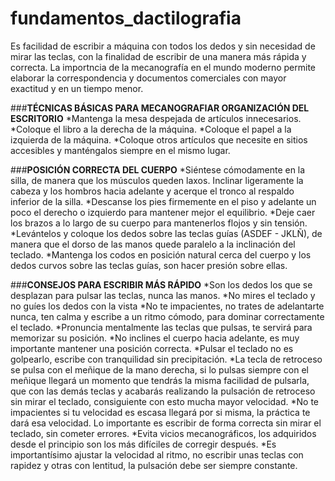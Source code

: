 # fundamentos_dactilografia
Es facilidad de escribir a máquina con todos los dedos y sin necesidad de mirar las teclas, 
con la finalidad de escribir de una manera más rápida y correcta.
La importncia de la mecanografía en el mundo moderno permite elaborar la correspondencia 
y documentos comerciales con mayor exactitud y en un tiempo menor.

###**TÉCNICAS BÁSICAS PARA MECANOGRAFIAR ORGANIZACIÓN DEL ESCRITORIO**
     *Mantenga la mesa despejada de artículos innecesarios.
     *Coloque el libro a la derecha de la máquina.
     *Coloque el papel a la izquierda de la máquina.
     *Coloque otros artículos que necesite en sitios accesibles y manténgalos siempre en el mismo lugar.
     
###**POSICIÓN CORRECTA DEL CUERPO**
      *Siéntese cómodamente en la silla, de manera que los músculos queden laxos. 
      Inclinar ligeramente la cabeza y los hombros hacia adelante y acerque el tronco al respaldo inferior de la silla.
      *Descanse los pies firmemente en el piso y adelante un poco el derecho o izquierdo para mantener mejor el equilibrio.
      *Deje caer los brazos a lo largo de su cuerpo para mantenerlos flojos y sin tensión.
      *Levántelos y coloque los dedos sobre las teclas guías (ASDEF - JKLÑ), de manera que el dorso de las
      manos quede paralelo a la inclinación del teclado.
      *Mantenga los codos en posición natural cerca del cuerpo y los dedos curvos sobre las teclas guías, son hacer presión sobre ellas.
      
###**CONSEJOS PARA ESCRIBIR MÁS RÁPIDO**
      *Son los dedos los que se desplazan para pulsar las teclas, nunca las manos.
      *No mires el teclado y no guíes los dedos con la vista
      *No te impacientes, no trates de adelantarte nunca, ten calma y escribe a un ritmo cómodo, para dominar correctamente el teclado.
      *Pronuncia mentalmente las teclas que pulsas, te servirá para memorizar su posición.
      *No inclines el cuerpo hacia adelante, es muy importante mantener una posición correcta.
      *Pulsar el teclado no es golpearlo, escribe con tranquilidad sin precipitación.
      *La tecla de retroceso se pulsa con el meñique de la mano derecha, si lo pulsas siempre con el
      meñique llegará un momento que tendrás la misma facilidad de pulsarla, que con las demás teclas
      y acabarás realizando la pulsación de retroceso sin mirar el teclado, consiguiente con esto mucha mayor velocidad.
      *No te impacientes si tu velocidad es escasa llegará por si misma, la práctica te dará esa velocidad. 
      Lo importante es escribir de forma correcta sin mirar el teclado, sin cometer errores.
      *Evita vicios mecanográficos, los adquiridos desde el principio son los más difíciles de corregir después.
      *Es importantísimo ajustar la velocidad al ritmo, no escribir unas teclas con rapidez y otras con lentitud, la 
      pulsación debe ser siempre constante.

